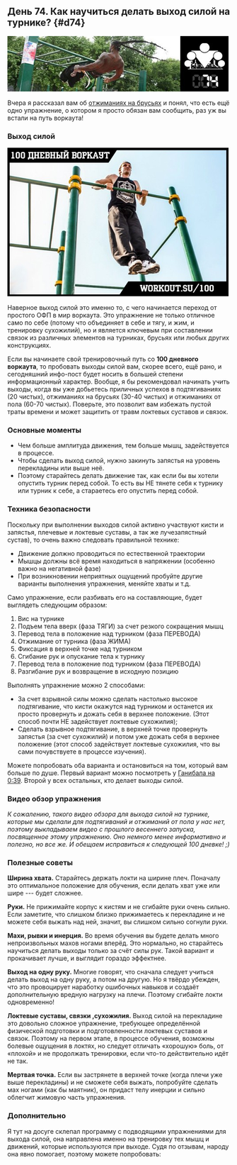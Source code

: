 ## День 74. Как научиться делать выход силой на турнике? {#d74}

![](src/img/74.jpg)

Вчера я рассказал вам об [отжиманиях на брусьях](#d73) и понял, что есть ещё одно упражнение, о котором я просто обязан вам сообщить, раз уж вы встали на путь воркаута! 

### Выход силой

![](src/img/74-1.jpg)

Наверное выход силой это именно то, с чего начинается переход от простого ОФП в мир воркаута. Это упражнение не только отличное само по себе (потому что объединяет в себе и тягу, и жим, и тренировку сухожилий), но и является ключевым при составлении связок из различных элементов на турниках, брусьях или любых других конструкциях. 

Если вы начинаете свой тренировочный путь со **100 дневного воркаута**, то пробовать выходы силой вам, скорее всего, ещё рано, и сегодняшний инфо-пост будет носить в большей степени информационный характер. Вообще, я бы рекомендовал начинать учить выходы, когда вы уже добьетесь приличных успехов в подтягиваниях (20 чистых), отжиманиях на брусьях (30-40 чистых) и отжиманиях от пола (60-70 чистых). Поверьте, это позволит вам избежать пустой траты времени и может защитить от травм локтевых суставов и связок. 

### Основные моменты

- Чем больше амплитуда движения, тем больше мышц, задействуется в процессе. 
- Чтобы сделать выход силой, нужно закинуть запястья на уровень перекладины или выше неё. 
- Поэтому старайтесь делать движение так, как если бы вы хотели опустить турник перед собой. То есть вы НЕ тянете себя к турнику или турник к себе, а стараетесь его опустить перед собой. 

### Техника безопасности

Поскольку при выполнении выходов силой активно участвуют кисти и запястья, плечевые и локтевые суставы, а так же лучезапястный сустав), то очень важно следовать правильной технике: 

- Движение должно проводиться по естественной траектории 
- Мышцы должны всё время находиться в напряжении (особенно важно на негативной фазе) 
- При возникновении неприятных ощущений пробуйте другие варианты выполнения упражнения, меняйте хваты и т.д. 

Само упражнение, если разбивать его на составляющие, будет выглядеть следующим образом: 

1. Вис на турнике 
2. Подъем тела вверх (фаза ТЯГИ) за счет резкого сокращения мышц 
3. Перевод тела в положение над турником (фаза ПЕРЕВОДА) 
4. Отжимание от турника (фаза ЖИМА) 
5. Фиксация в верхней точке над турником 
6. Сгибание рук и опускание тела к турнику 
7. Перевод тела в положение под турником (фаза ПЕРЕВОДА) 
8. Разгибание рук и возвращение в исходную позицию 

Выполнять упражнение можно 2 способами: 
- За счет взрывной силы можно сделать настолько высокое подтягивание, что кисти окажутся над турником и останется их просто провернуть и дожать себя в верхнее положение. (Этот способ почти НЕ задействует локтевые сухожилия); 
- Сделать взрывное подтягивание, в верхней точке провернуть запястья (за счет сухожилий) и потом уже дожать себя в верхнее положение (этот способ задействует локтевые сухожилия, что вы сами почувствуете в процессе изучения). 

Можете попробовать оба варианта и остановиться на том, который вам больше по душе. Первый вариант можно посмотреть у [Ганибала на 0:39](http://workout.su/video/show_video/2). Второй у всех остальных, кто делает выходы силой. 

### Видео обзор упражнения

*К сожалению, такого видео обзора для выхода силой на турнике, которые мы сделали для подтягиваний и отжиманий от пола у нас нет, поэтому выкладываем видео с прошлого весеннего запуска, посвященное этому упражнению. Оно немного менее информативно и полезно, но все же. И обещаем исправиться к следующей 100 дневке! ;)* 

### Полезные советы

**Ширина хвата.** Старайтесь держать локти на ширине плеч. Поначалу это оптимальное положение для обучения, если делать хват уже или шире --- будет сложнее. 

**Руки.** Не прижимайте корпус к кистям и не сгибайте руки очень сильно. Если заметите, что слишком близко прижимаетесь к перекладине и не можете себя выжать над ней, значит, вы слишком сильно согнули руки. 

**Махи, рывки и инерция.** Во время обучения вы будете делать много непроизвольных махов ногами вперёд. Это нормально, но старайтесь научиться делать выходы только за счёт силы рук. Такой вариант и прокачивает лучше, и выглядит гораздо эффектнее. 

**Выход на одну руку.** Многие говорят, что сначала следует учиться делать выход на одну руку, а потом на другую. Но я твёрдо убежден, что это провоцирует наработку ошибочных навыков и создаёт дополнительную вредную нагрузку на плечи. Поэтому сгибайте локти одновременно! 

**Локтевые суставы, связки ,сухожилия.** Выход силой на перекладине это довольно сложное упражнение, требующее определённой физической подготовки и подготовленности локтевых суставов и связок. Поэтому на первом этапе, в процессе обучения, возможны болевые ощущения в локтях, но следует отличать «хорошую» боль, от «плохой» и не продолжать тренировки, если что-то действительно идёт не так. 

**Мертвая точка.** Если вы застрянете в верхней точке (когда плечи уже выше перекладины) и не сможете себя выжать, попробуйте сделать мах ногами (как бы маятник), он придаст телу инерции и сильно облегчит жимовую часть упражнения. 

### Дополнительно

Я тут на досуге склепал программу с подводящими упражнениями для выхода силой, она направлена именно на тренировку тех мышц и движений, которые используются при выходе. Судя по отзывам, народу она явно помогает, поэтому можете попробовать: 

